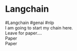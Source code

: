 # Langchain
#Langchain #genai #nlp
<br>
I am going to start my chain here. 
<br>
Leave for paper.... 
<br>
Paper
<br>
Paper
